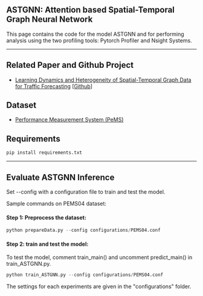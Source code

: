 ## ASTGNN: Attention based Spatial-Temporal Graph Neural Network

This page contains the code for the model ASTGNN and for performing analysis using the two profiling tools: Pytorch Profiler and Nsight Systems.

---
## Related Paper and Github Project

- [Learning Dynamics and Heterogeneity of Spatial-Temporal Graph Data for Traffic Forecasting](https://ieeexplore.ieee.org/document/9346058) [[Github](https://github.com/guoshnBJTU/ASTGNN)]


## Dataset
- [Performance Measurement System (PeMS)](https://dot.ca.gov/programs/traffic-operations/mpr/pems-source)

## Requirements
```python
pip install requirements.txt
```
---

## Evaluate ASTGNN Inference
Set --config with a configuration file to train and test the model.

Sample commands on PEMS04 dataset:

#### Step 1: Preprocess the dataset:

```python
python prepareData.py --config configurations/PEMS04.conf
```

#### Step 2: train and test the model:

To test the model, comment train_main() and uncomment predict_main() in train_ASTGNN.py.
```python
python train_ASTGNN.py --config configurations/PEMS04.conf
```

The settings for each experiments are given in the "configurations" folder.

